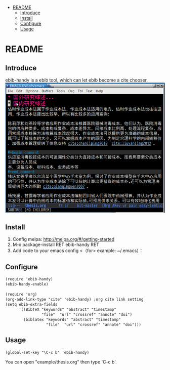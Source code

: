 - [README](#readme)
  - [Introduce](#introduce)
  - [Install](#install)
  - [Configure](#configure)
  - [Usage](#usage)

# README<a id="org4afe163"></a>

## Introduce<a id="orgbf07d29"></a>

ebib-handy is a ebib tool, which can let ebib become a cite chooser.
![img](./snapshots/ebib-handy.gif)

## Install<a id="orgb0d2702"></a>

1.  Config melpa: <http://melpa.org/#/getting-started>
2.  M-x package-install RET ebib-handy RET
3.  Add code to your emacs config <（for> example: ~/.emacs）：

## Configure<a id="orgffe8b0d"></a>

    (require 'ebib-handy)
    (ebib-handy-enable)

    (require 'org)
    (org-add-link-type "cite" 'ebib-handy) ;org cite link setting
    (setq ebib-extra-fields
          '((BibTeX "keywords" "abstract" "timestamp"
                    "file"  "url" "crossref" "annote" "doi")
            (biblatex "keywords" "abstract" "timestamp"
                      "file"  "url" "crossref" "annote" "doi")))

## Usage<a id="orgca542de"></a>

    (global-set-key "\C-c b" 'ebib-handy)

You can open "example/thesis.org" then type 'C-c b'.
